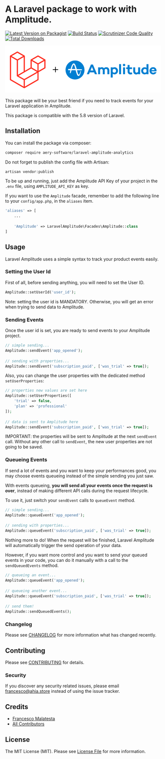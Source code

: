 # A Laravel package to work with Amplitude.

[![Latest Version on Packagist](https://img.shields.io/packagist/v/hashcode7/laravel-amplitude-analytics.svg?style=flat-square)](https://packagist.org/packages/francescomalatesta/laravel-amplitude)
[![Build Status](https://img.shields.io/travis/francescomalatesta/laravel-amplitude/master.svg?style=flat-square)](https://travis-ci.org/francescomalatesta/laravel-amplitude)
[![Scrutinizer Code Quality](https://scrutinizer-ci.com/g/francescomalatesta/laravel-amplitude/badges/quality-score.png?b=master)](https://scrutinizer-ci.com/g/francescomalatesta/laravel-amplitude/?branch=master)
[![Total Downloads](https://img.shields.io/packagist/dt/francescomalatesta/laravel-amplitude.svg?style=flat-square)](https://packagist.org/packages/francescomalatesta/laravel-amplitude)

![](laravel-amplitude.png)

This package will be your best friend if you need to track events for your Laravel application in Amplitude.

This package is compatible with the 5.8 version of Laravel.

## Installation

You can install the package via composer:

```bash
composer require aery-software/laravel-amplitude-analytics

```

Do not forget to publish the config file with Artisan:

```bash
artisan vendor:publish
```

To be up and running, just add the Amplitude API Key of your project in the `.env` file, using `AMPLITUDE_API_KEY` as key.

If you want to use the `Amplitude` facade, remember to add the following line to your `config/app.php`, in the `aliases` item.

```php
'aliases' => [
    ...

    'Amplitude' => LaravelAmplitude\Facades\Amplitude::class
]
```

## Usage

Laravel Amplitude uses a simple syntax to track your product events easily.

### Setting the User Id

First of all, before sending anything, you will need to set the User ID.

```php
Amplitude::setUserId('user_id');
```

Note: setting the user id is MANDATORY. Otherwise, you will get an error when trying to send data to Amplitude.

### Sending Events

Once the user id is set, you are ready to send events to your Amplitude project.

```php
// simple sending...
Amplitude::sendEvent('app_opened');

// sending with properties...
Amplitude::sendEvent('subscription_paid', ['was_trial' => true]);
```

Also, you can change the user properties with the dedicated method `setUserProperties`:

```php
// properties new values are set here
Amplitude::setUserProperties([
    'trial' => false,
    'plan' => 'professional'
]);

// data is sent to Amplitude here
Amplitude::sendEvent('subscription_paid', ['was_trial' => true]);
```

IMPORTANT: the properties will be sent to Amplitude at the next `sendEvent` call. Without any other call to `sendEvent`, the new user properties are not going to be saved.

### Queueing Events

If send a lot of events and you want to keep your performances good, you may choose events queueing instead of the simple sending you just saw.

With events queueing, **you will send all your events once the request is over**, instead of making different API calls during the request lifecycle.

To use it, just switch your `sendEvent` calls to `queueEvent` method.

```php
// simple sending...
Amplitude::queueEvent('app_opened');

// sending with properties...
Amplitude::queueEvent('subscription_paid', ['was_trial' => true]);
```

Nothing more to do! When the request will be finished, Laravel Amplitude will automatically trigger the send operation of your data.

However, if you want more control and you want to send your queued events in your code, you can do it manually with a call to the `sendQueuedEvents` method.

```php
// queueing an event...
Amplitude::queueEvent('app_opened');

// queueing another event...
Amplitude::queueEvent('subscription_paid', ['was_trial' => true]);

// send them!
Amplitude::sendQueuedEvents();
```

### Changelog

Please see [CHANGELOG](CHANGELOG.md) for more information what has changed recently.

## Contributing

Please see [CONTRIBUTING](CONTRIBUTING.md) for details.

### Security

If you discover any security related issues, please email francesco@ahia.store instead of using the issue tracker.

## Credits

- [Francesco Malatesta](https://github.com/francescomalatesta)
- [All Contributors](../../contributors)

## License

The MIT License (MIT). Please see [License File](LICENSE.md) for more information.
